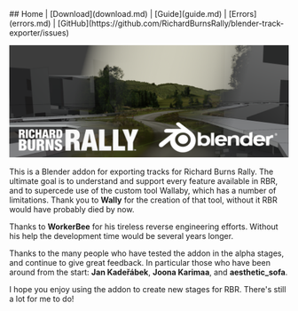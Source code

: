 <title></title>
## Home | [Download](download.md) | [Guide](guide.md) | [Errors](errors.md) | [GitHub](https://github.com/RichardBurnsRally/blender-track-exporter/issues)

![RBR Blender addon](assets/splash.png)

This is a Blender addon for exporting tracks for Richard Burns Rally. The
ultimate goal is to understand and support every feature available in RBR, and
to supercede use of the custom tool Wallaby, which has a number of limitations.
Thank you to **Wally** for the creation of that tool, without it RBR would have
probably died by now.

Thanks to **WorkerBee** for his tireless reverse engineering efforts.
Without his help the development time would be several years longer.

Thanks to the many people who have tested the addon in the alpha stages, and
continue to give great feedback. In particular those who have been around from
the start: **Jan Kadeřábek**, **Joona Karimaa**, and **aesthetic\_sofa**.

I hope you enjoy using the addon to create new stages for RBR. There's still a
lot for me to do!
